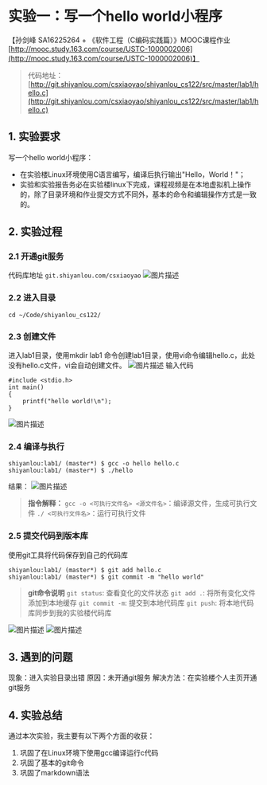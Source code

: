 # 实验一：写一个hello world小程序
【孙剑峰 SA16225264 + 《软件工程（C编码实践篇）》MOOC课程作业[http://mooc.study.163.com/course/USTC-1000002006](http://mooc.study.163.com/course/USTC-1000002006)】
>代码地址：
[http://git.shiyanlou.com/csxiaoyao/shiyanlou_cs122/src/master/lab1/hello.c](http://git.shiyanlou.com/csxiaoyao/shiyanlou_cs122/src/master/lab1/hello.c)

## 1. 实验要求
写一个hello world小程序：
* 在实验楼Linux环境使用C语言编写，编译后执行输出"Hello，World！"；
* 实验和实验报告务必在实验楼linux下完成，课程视频是在本地虚拟机上操作的，除了目录环境和作业提交方式不同外，基本的命令和编辑操作方式是一致的。

## 2. 实验过程
### 2.1 开通git服务
代码库地址 `git.shiyanlou.com/csxiaoyao`
![图片描述](https://dn-simplecloud.shiyanlou.com/uid/262353/1492786317515.png-wm)
### 2.2 进入目录
```
cd ~/Code/shiyanlou_cs122/
```
### 2.3 创建文件
进入lab1目录，使用mkdir lab1 命令创建lab1目录，使用vi命令编辑hello.c，此处没有hello.c文件，vi会自动创建文件。
![图片描述](https://dn-simplecloud.shiyanlou.com/uid/262353/1492786775528.png-wm)
输入代码
```
#include <stdio.h>
int main()
{
    printf("hello world!\n");
}
```
![图片描述](https://dn-simplecloud.shiyanlou.com/uid/262353/1492786911864.png-wm)
### 2.4 编译与执行
```
shiyanlou:lab1/ (master*) $ gcc -o hello hello.c
shiyanlou:lab1/ (master*) $ ./hello
```
结果：
![图片描述](https://dn-simplecloud.shiyanlou.com/uid/262353/1492787278825.png-wm)
>**指令解释：**
`gcc -o <可执行文件名> <源文件名>`：编译源文件，生成可执行文件
`./ <可执行文件名>`：运行可执行文件

### 2.5 提交代码到版本库
使用git工具将代码保存到自己的代码库
```
shiyanlou:lab1/ (master*) $ git add hello.c
shiyanlou:lab1/ (master*) $ git commit -m "hello world"

```
>**git命令说明**
`git status`: 查看变化的文件状态
`git add .`: 将所有变化文件添加到本地缓存
`git commit -m`: 提交到本地代码库
`git push`: 将本地代码库同步到我的实验楼代码库

![图片描述](https://dn-simplecloud.shiyanlou.com/uid/262353/1492787881668.png-wm)
![图片描述](https://dn-simplecloud.shiyanlou.com/uid/262353/1492787883550.png-wm)

## 3. 遇到的问题
现象：进入实验目录出错
原因：未开通git服务
解决方法：在实验楼个人主页开通git服务
## 4. 实验总结
通过本次实验，我主要有以下两个方面的收获：
1. 巩固了在Linux环境下使用gcc编译运行c代码
2. 巩固了基本的git命令
3. 巩固了markdown语法